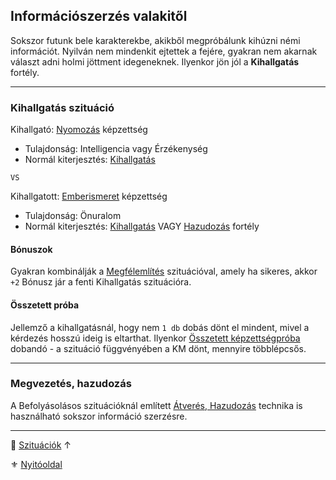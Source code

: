 ## Információszerzés valakitől

Sokszor futunk bele karakterekbe, akikből megpróbálunk kihúzni némi információt. Nyilván nem mindenkit ejtettek a fejére, gyakran nem akarnak választ adni holmi jöttment idegeneknek. Ilyenkor jön jól a **Kihallgatás** fortély.

---
### Kihallgatás szituáció

Kihallgató: [Nyomozás](../kepzettsegek.primer.altalanos/nyomozas.md) képzettség
- Tulajdonság: Intelligencia vagy Érzékenység
- Normál kiterjesztés: [Kihallgatás](../fortelyok.szabad/kihallgatas.md)

`VS`

Kihallgatott: [Emberismeret](../kepzettsegek.primer.altalanos/emberismeret.md) képzettség
- Tulajdonság: Önuralom
- Normál kiterjesztés: [Kihallgatás](../fortelyok.szabad/kihallgatas.md)  VAGY  [Hazudozás](../fortelyok.szabad/hazudozas.md) fortély

#### Bónuszok

Gyakran kombinálják a [Megfélemlítés](befolyasolas_modszerei.md#megf%C3%A9leml%C3%ADt%C3%A9s-szitu%C3%A1ci%C3%B3) szituációval, amely ha sikeres, akkor `+2` Bónusz jár a fenti Kihallgatás szituációra.

#### Összetett próba

Jellemző a kihallgatásnál, hogy nem `1 db` dobás dönt el mindent, mivel a kérdezés hosszú ideig is eltarthat. Ilyenkor [Összetett képzettségpróba](../036_kepzettsegproba.md#%C3%B6sszetett-k%C3%A9pzetts%C3%A9gpr%C3%B3ba-m%C3%A1sodlagos-pr%C3%B3badob%C3%A1sok) dobandó - a szituáció függvényében a KM dönt, mennyire többlépcsős.

---
### Megvezetés, hazudozás

A Befolyásolásos szituációknál említett [Átverés, Hazudozás](befolyasolas_modszerei.md#%C3%A1tver%C3%A9s-hazudoz%C3%A1s) technika is használható sokszor információ szerzésre.

---

🔗 [Szituációk](../150_szituaciok.md) ↑

⚜️ [Nyitóoldal](start.md#12-var%C3%A1zst%C3%A1rgyak--10-)
